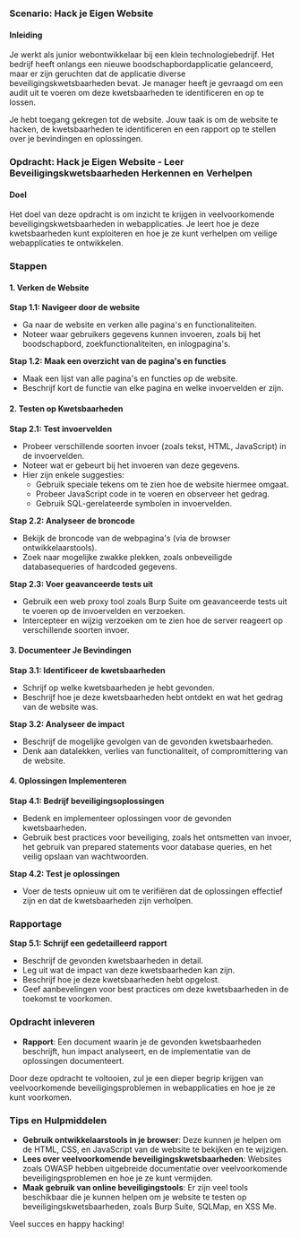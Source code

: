 ### Scenario: Hack je Eigen Website

#### Inleiding
Je werkt als junior webontwikkelaar bij een klein technologiebedrijf. Het bedrijf heeft onlangs een nieuwe boodschapbordapplicatie gelanceerd, maar er zijn geruchten dat de applicatie diverse beveiligingskwetsbaarheden bevat. Je manager heeft je gevraagd om een audit uit te voeren om deze kwetsbaarheden te identificeren en op te lossen.

Je hebt toegang gekregen tot de website. Jouw taak is om de website te hacken, de kwetsbaarheden te identificeren en een rapport op te stellen over je bevindingen en oplossingen.

### Opdracht: Hack je Eigen Website - Leer Beveiligingskwetsbaarheden Herkennen en Verhelpen

#### Doel
Het doel van deze opdracht is om inzicht te krijgen in veelvoorkomende beveiligingskwetsbaarheden in webapplicaties. Je leert hoe je deze kwetsbaarheden kunt exploiteren en hoe je ze kunt verhelpen om veilige webapplicaties te ontwikkelen.

### Stappen

#### 1. Verken de Website

**Stap 1.1: Navigeer door de website**
- Ga naar de website en verken alle pagina's en functionaliteiten. 
- Noteer waar gebruikers gegevens kunnen invoeren, zoals bij het boodschapbord, zoekfunctionaliteiten, en inlogpagina's.

**Stap 1.2: Maak een overzicht van de pagina's en functies**
- Maak een lijst van alle pagina's en functies op de website.
- Beschrijf kort de functie van elke pagina en welke invoervelden er zijn.

#### 2. Testen op Kwetsbaarheden

**Stap 2.1: Test invoervelden**
- Probeer verschillende soorten invoer (zoals tekst, HTML, JavaScript) in de invoervelden.
- Noteer wat er gebeurt bij het invoeren van deze gegevens.
- Hier zijn enkele suggesties:
  - Gebruik speciale tekens om te zien hoe de website hiermee omgaat.
  - Probeer JavaScript code in te voeren en observeer het gedrag.
  - Gebruik SQL-gerelateerde symbolen in invoervelden.

**Stap 2.2: Analyseer de broncode**
- Bekijk de broncode van de webpagina's (via de browser ontwikkelaarstools).
- Zoek naar mogelijke zwakke plekken, zoals onbeveiligde databasequeries of hardcoded gegevens.

**Stap 2.3: Voer geavanceerde tests uit**
- Gebruik een web proxy tool zoals Burp Suite om geavanceerde tests uit te voeren op de invoervelden en verzoeken.
- Intercepteer en wijzig verzoeken om te zien hoe de server reageert op verschillende soorten invoer.

#### 3. Documenteer Je Bevindingen

**Stap 3.1: Identificeer de kwetsbaarheden**
- Schrijf op welke kwetsbaarheden je hebt gevonden.
- Beschrijf hoe je deze kwetsbaarheden hebt ontdekt en wat het gedrag van de website was.

**Stap 3.2: Analyseer de impact**
- Beschrijf de mogelijke gevolgen van de gevonden kwetsbaarheden.
- Denk aan datalekken, verlies van functionaliteit, of compromittering van de website.

#### 4. Oplossingen Implementeren

**Stap 4.1: Bedrijf beveiligingsoplossingen**
- Bedenk en implementeer oplossingen voor de gevonden kwetsbaarheden.
- Gebruik best practices voor beveiliging, zoals het ontsmetten van invoer, het gebruik van prepared statements voor database queries, en het veilig opslaan van wachtwoorden.

**Stap 4.2: Test je oplossingen**
- Voer de tests opnieuw uit om te verifiëren dat de oplossingen effectief zijn en dat de kwetsbaarheden zijn verholpen.

### Rapportage

**Stap 5.1: Schrijf een gedetailleerd rapport**
- Beschrijf de gevonden kwetsbaarheden in detail.
- Leg uit wat de impact van deze kwetsbaarheden kan zijn.
- Beschrijf hoe je deze kwetsbaarheden hebt opgelost.
- Geef aanbevelingen voor best practices om deze kwetsbaarheden in de toekomst te voorkomen.

### Opdracht inleveren

- **Rapport**: Een document waarin je de gevonden kwetsbaarheden beschrijft, hun impact analyseert, en de implementatie van de oplossingen documenteert.

Door deze opdracht te voltooien, zul je een dieper begrip krijgen van veelvoorkomende beveiligingsproblemen in webapplicaties en hoe je ze kunt voorkomen.

### Tips en Hulpmiddelen

- **Gebruik ontwikkelaarstools in je browser**: Deze kunnen je helpen om de HTML, CSS, en JavaScript van de website te bekijken en te wijzigen.
- **Lees over veelvoorkomende beveiligingskwetsbaarheden**: Websites zoals OWASP hebben uitgebreide documentatie over veelvoorkomende beveiligingsproblemen en hoe je ze kunt vermijden.
- **Maak gebruik van online beveiligingstools**: Er zijn veel tools beschikbaar die je kunnen helpen om je website te testen op beveiligingskwetsbaarheden, zoals Burp Suite, SQLMap, en XSS Me.

Veel succes en happy hacking!